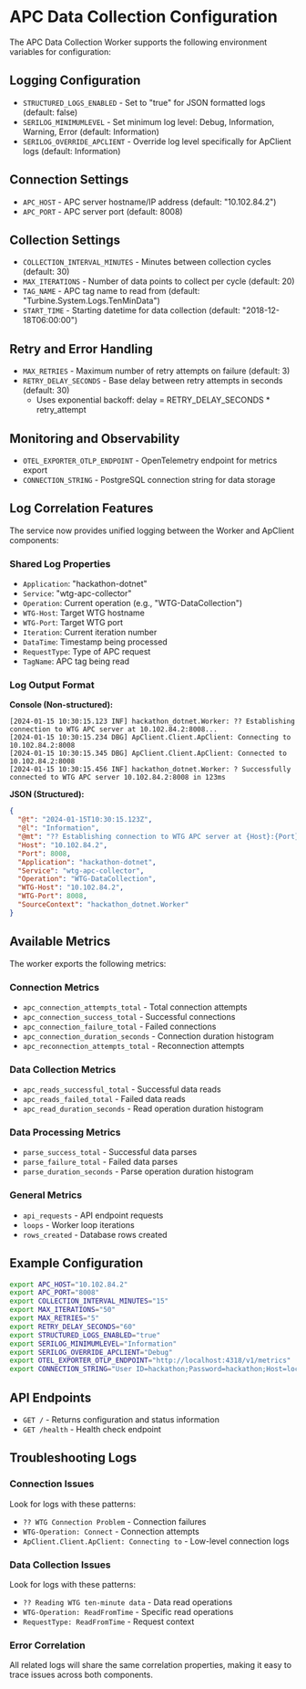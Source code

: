 # APC Data Collection Configuration

The APC Data Collection Worker supports the following environment variables for configuration:

## Logging Configuration
- `STRUCTURED_LOGS_ENABLED` - Set to "true" for JSON formatted logs (default: false)
- `SERILOG_MINIMUMLEVEL` - Set minimum log level: Debug, Information, Warning, Error (default: Information)
- `SERILOG_OVERRIDE_APCLIENT` - Override log level specifically for ApClient logs (default: Information)

## Connection Settings
- `APC_HOST` - APC server hostname/IP address (default: "10.102.84.2")
- `APC_PORT` - APC server port (default: 8008)

## Collection Settings
- `COLLECTION_INTERVAL_MINUTES` - Minutes between collection cycles (default: 30)
- `MAX_ITERATIONS` - Number of data points to collect per cycle (default: 20)
- `TAG_NAME` - APC tag name to read from (default: "Turbine.System.Logs.TenMinData")
- `START_TIME` - Starting datetime for data collection (default: "2018-12-18T06:00:00")

## Retry and Error Handling
- `MAX_RETRIES` - Maximum number of retry attempts on failure (default: 3)
- `RETRY_DELAY_SECONDS` - Base delay between retry attempts in seconds (default: 30)
  - Uses exponential backoff: delay = RETRY_DELAY_SECONDS * retry_attempt

## Monitoring and Observability
- `OTEL_EXPORTER_OTLP_ENDPOINT` - OpenTelemetry endpoint for metrics export
- `CONNECTION_STRING` - PostgreSQL connection string for data storage

## Log Correlation Features

The service now provides unified logging between the Worker and ApClient components:

### Shared Log Properties
- `Application`: "hackathon-dotnet"
- `Service`: "wtg-apc-collector"
- `Operation`: Current operation (e.g., "WTG-DataCollection")
- `WTG-Host`: Target WTG hostname
- `WTG-Port`: Target WTG port
- `Iteration`: Current iteration number
- `DataTime`: Timestamp being processed
- `RequestType`: Type of APC request
- `TagName`: APC tag being read

### Log Output Format
**Console (Non-structured):**
```
[2024-01-15 10:30:15.123 INF] hackathon_dotnet.Worker: ?? Establishing connection to WTG APC server at 10.102.84.2:8008...
[2024-01-15 10:30:15.234 DBG] ApClient.Client.ApClient: Connecting to 10.102.84.2:8008
[2024-01-15 10:30:15.345 DBG] ApClient.Client.ApClient: Connected to 10.102.84.2:8008
[2024-01-15 10:30:15.456 INF] hackathon_dotnet.Worker: ? Successfully connected to WTG APC server 10.102.84.2:8008 in 123ms
```

**JSON (Structured):**
```json
{
  "@t": "2024-01-15T10:30:15.123Z",
  "@l": "Information",
  "@mt": "?? Establishing connection to WTG APC server at {Host}:{Port}...",
  "Host": "10.102.84.2",
  "Port": 8008,
  "Application": "hackathon-dotnet",
  "Service": "wtg-apc-collector",
  "Operation": "WTG-DataCollection",
  "WTG-Host": "10.102.84.2",
  "WTG-Port": 8008,
  "SourceContext": "hackathon_dotnet.Worker"
}
```

## Available Metrics

The worker exports the following metrics:

### Connection Metrics
- `apc_connection_attempts_total` - Total connection attempts
- `apc_connection_success_total` - Successful connections
- `apc_connection_failure_total` - Failed connections
- `apc_connection_duration_seconds` - Connection duration histogram
- `apc_reconnection_attempts_total` - Reconnection attempts

### Data Collection Metrics
- `apc_reads_successful_total` - Successful data reads
- `apc_reads_failed_total` - Failed data reads
- `apc_read_duration_seconds` - Read operation duration histogram

### Data Processing Metrics
- `parse_success_total` - Successful data parses
- `parse_failure_total` - Failed data parses
- `parse_duration_seconds` - Parse operation duration histogram

### General Metrics
- `api_requests` - API endpoint requests
- `loops` - Worker loop iterations
- `rows_created` - Database rows created

## Example Configuration

```bash
export APC_HOST="10.102.84.2"
export APC_PORT="8008"
export COLLECTION_INTERVAL_MINUTES="15"
export MAX_ITERATIONS="50"
export MAX_RETRIES="5"
export RETRY_DELAY_SECONDS="60"
export STRUCTURED_LOGS_ENABLED="true"
export SERILOG_MINIMUMLEVEL="Information"
export SERILOG_OVERRIDE_APCLIENT="Debug"
export OTEL_EXPORTER_OTLP_ENDPOINT="http://localhost:4318/v1/metrics"
export CONNECTION_STRING="User ID=hackathon;Password=hackathon;Host=localhost;Port=5432;Database=hackathon_db;"
```

## API Endpoints

- `GET /` - Returns configuration and status information
- `GET /health` - Health check endpoint

## Troubleshooting Logs

### Connection Issues
Look for logs with these patterns:
- `?? WTG Connection Problem` - Connection failures
- `WTG-Operation: Connect` - Connection attempts
- `ApClient.Client.ApClient: Connecting to` - Low-level connection logs

### Data Collection Issues
Look for logs with these patterns:
- `?? Reading WTG ten-minute data` - Data read operations
- `WTG-Operation: ReadFromTime` - Specific read operations
- `RequestType: ReadFromTime` - Request context

### Error Correlation
All related logs will share the same correlation properties, making it easy to trace issues across both components.